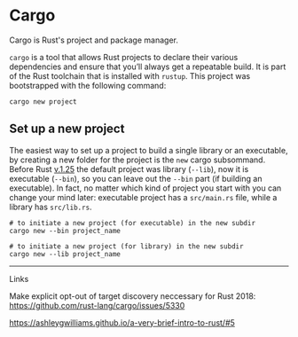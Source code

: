 # Cargo

Cargo is Rust's project and package manager. 

`cargo` is a tool that allows Rust projects to declare their various dependencies and ensure that you’ll always get a repeatable build. It is part of the Rust toolchain that is installed with `rustup`. This project was bootstrapped with the following command:

`cargo new project`


## Set up a new project

The easiest way to set up a project to build a single library or an executable, by creating a new folder for the project is the `new` cargo subsommand. Before Rust [v.1.25](https://blog.rust-lang.org/2018/03/29/Rust-1.25.html) the default project was library (`--lib`), now it is executable (`--bin`), so you can leave out the `--bin` part (if building an executable). In fact, no matter which kind of project you start with you can change your mind later: executable project has a `src/main.rs` file, while a library has `src/lib.rs`.


```shell
# to initiate a new project (for executable) in the new subdir
cargo new --bin project_name

# to initiate a new project (for library) in the new subdir
cargo new --lib project_name
```


---
Links


Make explicit opt-out of target discovery neccessary for Rust 2018:
https://github.com/rust-lang/cargo/issues/5330

https://ashleygwilliams.github.io/a-very-brief-intro-to-rust/#5
